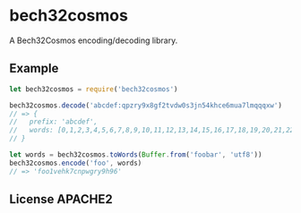 # bech32cosmos

A Bech32Cosmos encoding/decoding library.


## Example
``` javascript
let bech32cosmos = require('bech32cosmos')

bech32cosmos.decode('abcdef:qpzry9x8gf2tvdw0s3jn54khce6mua7lmqqqxw')
// => {
// 	 prefix: 'abcdef',
// 	 words: [0,1,2,3,4,5,6,7,8,9,10,11,12,13,14,15,16,17,18,19,20,21,22,23,24,25,26,27,28,29,30,31]
// }

let words = bech32cosmos.toWords(Buffer.from('foobar', 'utf8'))
bech32cosmos.encode('foo', words)
// => 'foo1vehk7cnpwgry9h96'
```





## License APACHE2